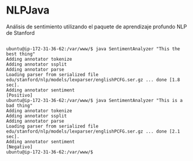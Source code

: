 # NLPJava
Análisis de sentimiento utilizando el paquete de aprendizaje profundo NLP de Stanford 

<code>
ubuntu@ip-172-31-36-62:/var/www/$ java SentimentAnalyzer "This the best thing"                                                                                                                      
Adding annotator tokenize
Adding annotator ssplit
Adding annotator parse
Loading parser from serialized file edu/stanford/nlp/models/lexparser/englishPCFG.ser.gz ... done [1.8 sec].
Adding annotator sentiment
[Positivo]
ubuntu@ip-172-31-36-62:/var/www/$ java SentimentAnalyzer "This is a bad thing"                                                                                                                       
Adding annotator tokenize
Adding annotator ssplit
Adding annotator parse
Loading parser from serialized file edu/stanford/nlp/models/lexparser/englishPCFG.ser.gz ... done [2.1 sec].
Adding annotator sentiment
[Negativo]
ubuntu@ip-172-31-36-62:/var/www/$
</code>
